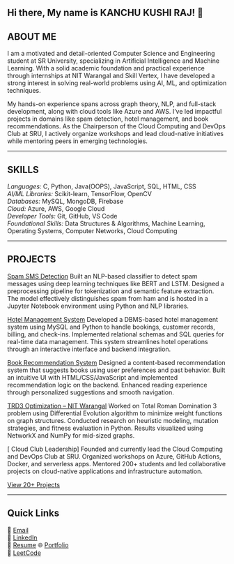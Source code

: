 ## Hi there, My name is KANCHU KUSHI RAJ! 👋

## ABOUT ME
I am a motivated and detail-oriented Computer Science and Engineering student at SR University, specializing in Artificial Intelligence and Machine Learning. With a solid academic foundation and practical experience through internships at NIT Warangal and Skill Vertex, I have developed a strong interest in solving real-world problems using AI, ML, and optimization techniques.

My hands-on experience spans across graph theory, NLP, and full-stack development, along with cloud tools like Azure and AWS. I’ve led impactful projects in domains like spam detection, hotel management, and book recommendations. As the Chairperson of the Cloud Computing and DevOps Club at SRU, I actively organize workshops and lead cloud-native initiatives while mentoring peers in emerging technologies.

---

## SKILLS  
*Languages:* C, Python, Java(OOPS), JavaScript, SQL, HTML, CSS  
*AI/ML Libraries:* Scikit-learn, TensorFlow, OpenCV  
*Databases:* MySQL, MongoDB, Firebase  
*Cloud:* Azure, AWS, Google Cloud  
*Developer Tools:* Git, GitHub, VS Code  
*Foundational Skills:* Data Structures & Algorithms, Machine Learning, Operating Systems, Computer Networks, Cloud Computing

---

## PROJECTS

[ Spam SMS Detection](https://github.com/kushiraj/spam-mail-detection-using-dl)
Built an NLP-based classifier to detect spam messages using deep learning techniques like BERT and LSTM. Designed a preprocessing pipeline for tokenization and semantic feature extraction. The model effectively distinguishes spam from ham and is hosted in a Jupyter Notebook environment using Python and NLP libraries.

[ Hotel Management System](https://github.com/kushiraj/Hotel_Management_System_Using_DBMS)
Developed a DBMS-based hotel management system using MySQL and Python to handle bookings, customer records, billing, and check-ins. Implemented relational schemas and SQL queries for real-time data management. This system streamlines hotel operations through an interactive interface and backend integration.

[ Book Recommendation System](https://github.com/kushiraj/Book-Recommendations)
Designed a content-based recommendation system that suggests books using user preferences and past behavior. Built an intuitive UI with HTML/CSS/JavaScript and implemented recommendation logic on the backend. Enhanced reading experience through personalized suggestions and smooth navigation.

[ TRD3 Optimization – NIT Warangal](https://github.com/kushiraj/nit_research)
Worked on Total Roman Domination 3 problem using Differential Evolution algorithm to minimize weight functions on graph structures. Conducted research on heuristic modeling, mutation strategies, and fitness evaluation in Python. Results visualized using NetworkX and NumPy for mid-sized graphs.

[ Cloud Club Leadership]
Founded and currently lead the Cloud Computing and DevOps Club at SRU. Organized workshops on Azure, GitHub Actions, Docker, and serverless apps. Mentored 200+ students and led collaborative projects on cloud-native applications and infrastructure automation.

[View 20+ Projects](https://github.com/kushiraj?tab=repositories)

---
## Quick Links  
📧 [Email](mailto:kushirajkanchu04@gmail.com)  
🔗 [LinkedIn](https://www.linkedin.com/in/kushi-raj-kanchu-5137b5256/)  
📄 [Resume](https://example.com/kushiraj_resume.pdf(https://github.com/kushiraj/MY_RESUME))  
🌐 [Portfolio](https://kushiraj.tech)  
🧠 [LeetCode](https://leetcode.com/u/kushiraj/)
<!--## Quick Links  
📧 [Email](mailto:kushirajkanchu04@gmail.com)  
🔗 [LinkedIn](https://www.linkedin.com/in/kushi-raj-kanchu-5137b5256/)  
📄 [Resume](https://github.com/kushiraj/MY_RESUME)
🌐 [Portfolio](https://kushiraj.tech)  
🧠 [LeetCode](https://leetcode.com/u/kushiraj/)
<!--
**kushiraj/kushiraj** is a ✨ _special_ ✨ repository because its `README.md` (this file) appears on your GitHub profile.

Here are some ideas to get you started:

- 🔭 I’m currently working on ...
- 🌱 I’m currently learning ...
- 👯 I’m looking to collaborate on ...
- 🤔 I’m looking for help with ...
- 💬 Ask me about ...
- 📫 How to reach me: ...
- 😄 Pronouns: ...
- ⚡ Fun fact: ...
-->
